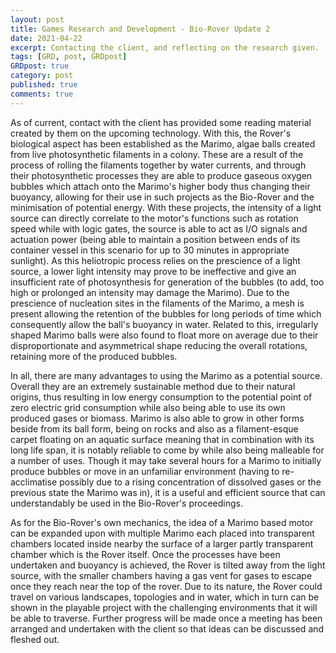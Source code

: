 ```yaml
---
layout: post
title: Games Research and Development - Bio-Rover Update 2
date: 2021-04-22
excerpt: Contacting the client, and reflecting on the research given.
tags: [GRD, post, GRDpost]
GRDpost: true
category: post
published: true
comments: true
---
```

As of current, contact with the client has provided some reading material created by them on the upcoming technology. With this, the Rover's biological aspect has been established as the Marimo, algae balls created from live photosynthetic filaments in a colony. These are a result of the process of rolling the filaments together by water currents, and through their photosynthetic processes they are able to produce gaseous oxygen bubbles which attach onto the Marimo's higher body thus changing their buoyancy, allowing for their use in such projects as the Bio-Rover and the minimisation of potential energy. With these projects, the intensity of a light source can directly correlate to the motor's functions such as rotation speed while with logic gates, the source is able to act as I/O signals and actuation power (being able to maintain a position between ends of its container vessel in this scenario for up to 30 minutes in appropriate sunlight). As this heliotropic process relies on the prescience of a light source, a lower light intensity may prove to be ineffective and give an insufficient rate of photosynthesis for generation of the bubbles (to add, too high or prolonged an intensity may damage the Marimo). Due to the prescience of nucleation sites in the filaments of the Marimo, a mesh is present allowing the retention of the bubbles for long periods of time which consequently allow the ball's buoyancy in water. Related to this, irregularly shaped Marimo balls were also found to float more on average due to their disproportionate and asymmetrical shape reducing the overall rotations, retaining more of the produced bubbles.

In all, there are many advantages to using the Marimo as a potential source. Overall they are an extremely sustainable method due to their natural origins, thus resulting in low energy consumption to the potential point of zero electric grid consumption while also being able to use its own produced gases or biomass. Marimo is also able to grow in other forms beside from its ball form, being on rocks and also as a filament-esque carpet floating on an aquatic surface meaning that in combination with its long life span, it is notably reliable to come by while also being malleable for a number of uses. Though it may take several hours for a Marimo to initially produce bubbles or move in an unfamiliar environment (having to re-acclimatise possibly due to a rising concentration of dissolved gases or the previous state the Marimo was in), it is a useful and efficient source that can understandably be used in the Bio-Rover's proceedings.

As for the Bio-Rover's own mechanics, the idea of a Marimo based motor can be expanded upon with multiple Marimo each placed into transparent chambers located inside nearby the surface of a larger partly transparent chamber which is the Rover itself. Once the processes have been undertaken and buoyancy is achieved, the Rover is tilted away from the light source, with the smaller chambers having a gas vent for gases to escape once they reach near the top of the rover. Due to its nature, the Rover could travel on various landscapes, topologies and in water, which in turn can be shown in the playable project with the challenging environments that it will be able to traverse. Further progress will be made once a meeting has been arranged and undertaken with the client so that ideas can be discussed and fleshed out.